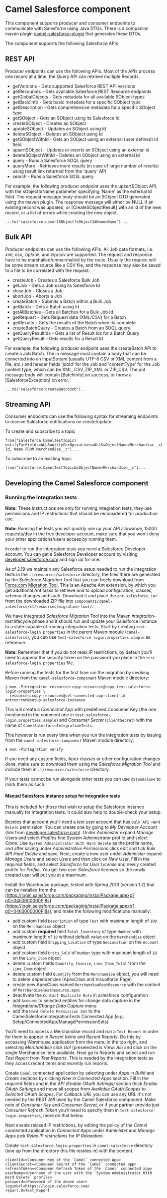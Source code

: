 # Camel Salesforce component #

This component supports producer and consumer endpoints to communicate with Salesforce using Java DTOs. 
There is a companion maven plugin [camel-salesforce-plugin](https://github.com/apache/camel/tree/master/components/camel-salesforce/camel-salesforce-maven-plugin) that generates these DTOs. 

The component supports the following Salesforce APIs

## REST API ##

Producer endpoints can use the following APIs. Most of the APIs process one record at a time, the Query API can retrieve multiple Records. 

* getVersions - Gets supported Salesforce REST API versions
* getResources - Gets available Salesforce REST Resource endpoints
* getGlobalObjects - Gets metadata for all available SObject types
* getBasicInfo - Gets basic metadata for a specific SObject type
* getDescription - Gets comprehensive metadata for a specific SObject type
* getSObject - Gets an SObject using its Salesforce Id
* createSObject - Creates an SObject
* updateSObject - Updates an SObject using Id
* deleteSObject - Deletes an SObject using Id
* getSObjectWithId - Gets an SObject using an external (user defined) id field
* upsertSObject - Updates or inserts an SObject using an external id
* deleteSObjectWithId - Deletes an SObject using an external id
* query - Runs a Salesforce SOQL query
* queryMore - Retrieves more results (in case of large number of results) using result link returned from the 'query' API
* search - Runs a Salesforce SOSL query

For example, the following producer endpoint uses the upsertSObject API, with the sObjectIdName parameter specifying 'Name' as the external id field. 
The request message body should be an SObject DTO generated using the maven plugin. 
The response message will either be NULL if an existing record was updated, or [CreateSObjectResult] with an id of the new record, or a list of errors while creating the new object.

	...to("salesforce:upsertSObject?sObjectIdName=Name")...

## Bulk API ##

Producer endpoints can use the following APIs. All Job data formats, i.e. xml, csv, zip/xml, and zip/csv are supported. 
The request and response have to be marshalled/unmarshalled by the route. Usually the request will be some stream source like a CSV file, 
and the response may also be saved to a file to be correlated with the request. 

* createJob - Creates a Salesforce Bulk Job
* getJob - Gets a Job using its Salesforce Id
* closeJob - Closes a Job
* abortJob - Aborts a Job
* createBatch - Submits a Batch within a Bulk Job
* getBatch - Gets a Batch using Id
* getAllBatches - Gets all Batches for a Bulk Job Id
* getRequest - Gets Request data (XML/CSV) for a Batch
* getResults - Gets the results of the Batch when its complete
* createBatchQuery - Creates a Batch from an SOQL query
* getQueryResultIds - Gets a list of Result Ids for a Batch Query
* getQueryResult - Gets results for a Result Id

For example, the following producer endpoint uses the createBatch API to create a Job Batch. 
The in message must contain a body that can be converted into an InputStream (usually UTF-8 CSV or XML content from a file, etc.) and header fields 'jobId' for the Job and 'contentType' for the Job content type, which can be XML, CSV, ZIP\_XML or ZIP\_CSV. The put message body will contain [BatchInfo] on success, or throw a [SalesforceException] on error.

	...to("salesforce:createBatchJob")..

## Streaming API ##

Consumer endpoints can use the following syntax for streaming endpoints to receive Salesforce notifications on create/update. 

To create and subscribe to a topic

	from("salesforce:CamelTestTopic?notifyForFields=ALL&notifyForOperations=ALL&sObjectName=Merchandise__c&updateTopic=true&sObjectQuery=SELECT Id, Name FROM Merchandise__c")...

To subscribe to an existing topic

	from("salesforce:CamelTestTopic&sObjectName=Merchandise__c")...

## Developing the Camel Salesforce component

### Running the integration tests

**Note:** These instructions are only for running integration tests, they use permissions and IP restrictions that should be reconsidered for production use. 

**Note:** Running the tests you will quickly use up your API allowance, 15000 requests/day in the free developer account, make sure that you won't deny your other applications/users access by running them.

In order to run the integration tests you need a Salesforce Developer account. You can get a Salesforce Developer account by visiting [developer.salesforce.com](https://developer.salesforce.com/) and sign up for one.

As of 2.19 we maintain any Salesforce setup needed to run the integration tests in the `it/resources/salesforce` directory, the files there are generated by the _Salesforce Migration Tool_ that you can freely download from [Force.com Migration Tool](https://developer.salesforce.com/page/Force.com_Migration_Tool). This is an Apache Ant extension, by which you get additional Ant tasks to retrieve and to upload configuration, classes, schema changes and such. Download it and place the `ant-salesforce.jar` from the downloaded ZIP file into `components/camel-salesforce/it/resources/migration-tool/`.

We have integrated _Salesforce Migration Tool_ into the Maven _integration-test_ lifecycle phase and it should run and update your Salesforce instance to a state capable of running integration tests. Start by creating `test-salesforce-login.properties` in the parent Maven module (`camel-salesforce`), you can use `test-salesforce-login.properties.sample` as reference.

**Note:** Remember that if you do not relax IP restrictions, by default you'll need to append the security token on the password you place in the `test-salesforce-login.properties` file.

Before running the tests for the first time run the migration by invoking Maven from the `camel-salesforce-component` Maven module directory:

    $ mvn -Pintegration resources:copy-resources@copy-test-salesforce-login-properties \
      resources:copy-resources@set-connected-app-client-id antrun:run@setup-salesforce-instance

This will create a _Connected App_ with predefined Consumer Key (the one mentioned in the comment one in `test-salesforce-login.properties.sample`) and _Consumer Secret_ (`clientSecret`) with the name of `CamelSalesforceIntegrationTests`.

This however is run every time when you run the integration tests by issuing from the `camel-salesforce-component` Maven module directory:

    $ mvn -Pintegration verify

If you need any custom fields, Apex classes or other configuration changes done, make sure to download them using the _Salesforce Migration Tool_ and include them in `it/resources/salesforce` directory.

If your tests cannot be run alongside other tests you can use `@Standalone` to mark them as such.

#### Manual Salesforce instance setup for integration tests

This is included for those that wish to setup the Salesforce instance manually for integration tests. It could also help to double-check your setup.

Besides that account you'll need a _test user_ account that has `Bulk API Hard Delete` permission. You can create one by going to _My Developer Account_ (link from [developer.salesforce.com](https://login.salesforce.com/?lt=de)). Under _Administer_ expand _Manage Users_  and select _Profiles_ find _System Administrator_ profile and select _Clone_. Use `System Administrator With Hard Delete` as the profile name, and after saving under _Administrative Permissions_ click edit and tick _Bulk API Hard Delete_ and save. Next, create a new user under _Administer_ expand _Manage Users_  and select _Users_ and then click on _New User_. Fill in the required fields, and select _Salesforce_ for _User License_ and newly created profile for _Profile_. You get two user _Salesforce_ licenses so the newly created user will put you at a maximum.

Install the Warehouse package, tested with _Spring 2013_ (version 1.2) that can be installed from the [https://login.salesforce.com/packaging/installPackage.apexp?p0=04ti0000000Pj8s](https://login.salesforce.com/packaging/installPackage.apexp?p0=04ti0000000Pj8s), and make the following modifications manually:
 - add custom field `Description` of type `Text` with maximum length of `100` on the `Merchandise` object
 - add custom **required** field `Total_Inventory` of type `Number` with maximum length of `18` without default value on the `Merchandise` object
 - add custom field `Shipping_Location` of type `GeoLocation` on the `Account` object
 - add custom field `Units_Sold` of `Number` type with maximum length of `18` on the `Line_Item` object
 - delete custom fields `Quantity`, `Invoice`, `Line_Item_Total` from the `Line_Item` object
 - delete custom field `Quantity` from the `Merchandise` object, you will need to delete dependencies (ApexClass and Visualforce Page)
 - create new ApexClass named `MerchandiseRestResource` with the content of `MerchandiseRestResource.apxc`
 - deactivate the `Contact Duplicate Rule` in salesforce configuration
 - add `Account` to selected entities for change data capture in the _Integrations/Change Data Capture_ menu
 - add the `Hard Delete Permission Set` to the CamelSalesforceIntegrationTests Connected App (e.g. Setup/ConnectedApp/ManagePermissionSets)

You'll need to access a Merchandise record and run a `Test Report` in order for them to appear in _Recent Items_ and _Recent Reports_. Do this by accessing _Warehouse_ application from the menu in the top right, and selecting _Merchandise_ click _Go!_ (preselected is View: _All_) and click on the single Merchandise item available. Next go to Reports and select and run _Test Report_ from _Test Reports_. This is needed by the integration tests as they access recent items and recently run reports.

Create `Camel` connected application by selecting under _Apps_ in _Build_ and _Create_ sections by clicking _New_ in _Connected Apps_ section. Fill in the required fields and in the _API (Enable OAuth Settings)_ section thick _Enable OAuth Settings_ and move all scopes from _Available OAuth Scopes_ to _Selected OAuth Scopes_. For _Callback URL_ you can use any URL it's not needed by the REST API used by the Camel Salesforce component. Make note of _Consumer Key_ and _Consumer Secret_, or if your partner provide just _Consumer Refresh Token_ you'll need to specify them in `test-salesforce-login.properties`,  more on that below.

Next enable relaxed IP restrictions, by editing the policy of the _Camel_ connected application in _Connected Apps_ under _Administer_ and _Manage Apps_ pick _Relax IP restrictions_ for _IP Relaxation_.  

Create `test-salesforce-login.properties` in `camel-salesforce` directory (one up from the directory this file resides in) with the content:

    clientId=<Consumer Key of the `Camel` connected App>
    clientSecret=<Consumer Secret of the `Camel` connected app>
    refreshToken=<Consumer Refresh Token of the `Camel` connected app>
    userName=<Username of the user with the `System Administrator With Hard Delete` profile>
    password=<Password of the above user>
    loginUrl=https://login.salesforce.com/
    report.0=Test_Report


